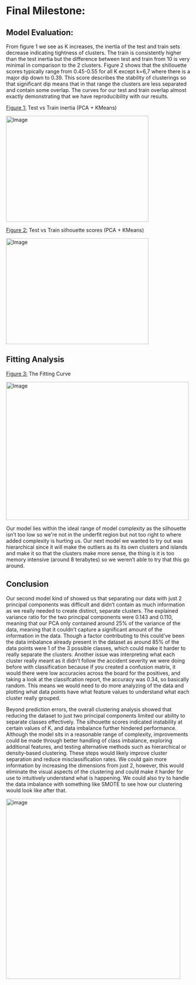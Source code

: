 # Final Milestone:
## Model Evaluation:
From figure 1 we see as K increases, the inertia of the test and train sets decrease indicating tightness of clusters. The train is consistently higher than the test inertia but the difference between test and train from 10 is very minimal in comparison to the 2 clusters. Figure 2 shows that the shillouette  scores typically range from 0.45-0.55 for all K except k=6,7 where there is a major dip down to 0.39. This score describes the stability of clusterings so that significant dip means that in that range the clusters are less separated and contain some overlap. The curves for our test and train overlap almost exactly demonstrating that we have reproducibility with our results.

<ins>Figure 1:</ins> Test vs Train inertia (PCA + KMeans)

<img width="389" height="289" alt="Image" src="https://github.com/user-attachments/assets/7904e396-a4c6-410b-a7d3-62f12e48eda6" />

<ins>Figure 2:</ins> Test vs Train silhouette scores (PCA + KMeans)

<img width="389" height="289" alt="Image" src="https://github.com/user-attachments/assets/65b49e6e-a02d-414c-a7f9-6a3857765682" />

## Fitting Analysis
<ins>Figure 3:</ins> The Fitting Curve

<img width="499" height="377" alt="Image" src="https://github.com/user-attachments/assets/5157cfd3-28ae-47ce-b4a8-5eaaa3b0741e" />

Our model lies within the ideal range of model complexity as the silhouette isn’t too low so we're not in the underfit region but not too right to where added complexity is hurting us. Our next model we wanted to try out was hierarchical since it will make the outliers as its its own clusters and islands and make it so that the clusters make more sense, the thing is it is too memory intensive (around 8 terabytes) so we weren’t able to try that this go around.
## Conclusion

Our second model kind of showed us that separating our data with just 2 principal components was difficult and didn’t contain as much information as we really needed to create distinct, separate clusters. The explained variance ratio for the two principal components were 0.143 and 0.110, meaning that our PCA only contained around 25% of the variance of the data, meaning that it couldn’t capture a significant amount of the information in the data. Though a factor contributing to this could’ve been the data imbalance already present in the dataset as around 85% of the data points were 1 of the 3 possible classes, which could make it harder to really separate the clusters. Another issue was interpreting what each cluster really meant as it didn’t follow the accident severity we were doing before with classification because if you created a confusion matrix, it would there were low accuracies across the board for the positives, and taking a look at the classifcation report, the accuracy was 0.34, so basically random. This means we would need to do more analyzing of the data and plotting what data points have what feature values to understand what each cluster really grouped.

Beyond prediction errors, the overall clustering analysis showed that reducing the dataset to just two principal components limited our ability to separate classes effectively. The silhouette scores indicated instability at certain values of K, and data imbalance further hindered performance. Although the model sits in a reasonable range of complexity, improvements could be made through better handling of class imbalance, exploring additional features, and testing alternative methods such as hierarchical or density-based clustering. These steps would likely improve cluster separation and reduce misclassification rates. We could gain more information by increasing the dimensions from just 2, however, this would eliminate the visual aspects of the clustering and could make it harder for use to intuitively understand what is happening. We could also try to handle the data imbalance with something like SMOTE to see how our clustering would look like after that.

<img width="476" height="492" alt="image" src="https://github.com/user-attachments/assets/37b85ccf-d038-4304-8ebe-165bace2d121" />


